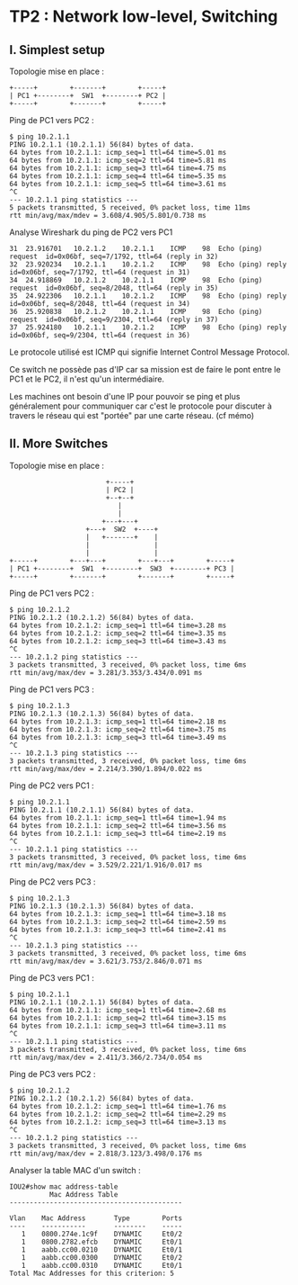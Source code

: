 # TP2 : Network low-level, Switching

## I. Simplest setup

Topologie mise en place :

```
+-----+        +-------+        +-----+
| PC1 +--------+  SW1  +--------+ PC2 |
+-----+        +-------+        +-----+
```

Ping de PC1 vers PC2 :

```
$ ping 10.2.1.1
PING 10.2.1.1 (10.2.1.1) 56(84) bytes of data.
64 bytes from 10.2.1.1: icmp_seq=1 ttl=64 time=5.01 ms
64 bytes from 10.2.1.1: icmp_seq=2 ttl=64 time=5.81 ms
64 bytes from 10.2.1.1: icmp_seq=3 ttl=64 time=4.75 ms
64 bytes from 10.2.1.1: icmp_seq=4 ttl=64 time=5.35 ms
64 bytes from 10.2.1.1: icmp_seq=5 ttl=64 time=3.61 ms
^C
--- 10.2.1.1 ping statistics ---
5 packets transmitted, 5 received, 0% packet loss, time 11ms
rtt min/avg/max/mdev = 3.608/4.905/5.801/0.738 ms
```

Analyse Wireshark du ping de PC2 vers PC1

```
31	23.916701	10.2.1.2	10.2.1.1	ICMP	98	Echo (ping) request  id=0x06bf, seq=7/1792, ttl=64 (reply in 32)
32	23.920234	10.2.1.1	10.2.1.2	ICMP	98	Echo (ping) reply    id=0x06bf, seq=7/1792, ttl=64 (request in 31)
34	24.918869	10.2.1.2	10.2.1.1	ICMP	98	Echo (ping) request  id=0x06bf, seq=8/2048, ttl=64 (reply in 35)
35	24.922306	10.2.1.1	10.2.1.2	ICMP	98	Echo (ping) reply    id=0x06bf, seq=8/2048, ttl=64 (request in 34)
36	25.920838	10.2.1.2	10.2.1.1	ICMP	98	Echo (ping) request  id=0x06bf, seq=9/2304, ttl=64 (reply in 37)
37	25.924180	10.2.1.1	10.2.1.2	ICMP	98	Echo (ping) reply    id=0x06bf, seq=9/2304, ttl=64 (request in 36)
```


Le protocole utilisé est ICMP qui signifie Internet Control Message Protocol.

Ce switch ne possède pas d'IP car sa mission est de faire le pont entre le PC1 et le PC2, il n'est qu'un intermédiaire.

Les machines ont besoin d'une IP pour pouvoir se ping et plus généralement pour communiquer car c'est le protocole pour 
discuter à travers le réseau qui est "portée" par une carte réseau. (cf mémo)

## II. More Switches

Topologie mise en place :

```
                        +-----+
                        | PC2 |
                        +--+--+
                           |
                           |
                       +---+---+
                   +---+  SW2  +----+
                   |   +-------+    |
                   |                |
                   |                |
+-----+        +---+---+        +---+---+        +-----+
| PC1 +--------+  SW1  +--------+  SW3  +--------+ PC3 |
+-----+        +-------+        +-------+        +-----+
```

Ping de PC1 vers PC2 :

```
$ ping 10.2.1.2
PING 10.2.1.2 (10.2.1.2) 56(84) bytes of data.
64 bytes from 10.2.1.2: icmp_seq=1 ttl=64 time=3.28 ms
64 bytes from 10.2.1.2: icmp_seq=2 ttl=64 time=3.35 ms
64 bytes from 10.2.1.2: icmp_seq=3 ttl=64 time=3.43 ms
^C
--- 10.2.1.2 ping statistics ---
3 packets transmitted, 3 received, 0% packet loss, time 6ms
rtt min/avg/max/dev = 3.281/3.353/3.434/0.091 ms
```

Ping de PC1 vers PC3 :

```
$ ping 10.2.1.3
PING 10.2.1.3 (10.2.1.3) 56(84) bytes of data.
64 bytes from 10.2.1.3: icmp_seq=1 ttl=64 time=2.18 ms
64 bytes from 10.2.1.3: icmp_seq=2 ttl=64 time=3.75 ms
64 bytes from 10.2.1.3: icmp_seq=3 ttl=64 time=3.49 ms
^C
--- 10.2.1.3 ping statistics ---
3 packets transmitted, 3 received, 0% packet loss, time 6ms
rtt min/avg/max/dev = 2.214/3.390/1.894/0.022 ms
```

Ping de PC2 vers PC1 :

```
$ ping 10.2.1.1
PING 10.2.1.1 (10.2.1.1) 56(84) bytes of data.
64 bytes from 10.2.1.1: icmp_seq=1 ttl=64 time=1.94 ms
64 bytes from 10.2.1.1: icmp_seq=2 ttl=64 time=3.56 ms
64 bytes from 10.2.1.1: icmp_seq=3 ttl=64 time=2.19 ms
^C
--- 10.2.1.1 ping statistics ---
3 packets transmitted, 3 received, 0% packet loss, time 6ms
rtt min/avg/max/dev = 3.529/2.221/1.916/0.017 ms
```
Ping de PC2 vers PC3 :

```
$ ping 10.2.1.3
PING 10.2.1.3 (10.2.1.3) 56(84) bytes of data.
64 bytes from 10.2.1.3: icmp_seq=1 ttl=64 time=3.18 ms
64 bytes from 10.2.1.3: icmp_seq=2 ttl=64 time=2.59 ms
64 bytes from 10.2.1.3: icmp_seq=3 ttl=64 time=2.41 ms
^C
--- 10.2.1.3 ping statistics ---
3 packets transmitted, 3 received, 0% packet loss, time 6ms
rtt min/avg/max/dev = 3.621/3.753/2.846/0.071 ms
```

Ping de PC3 vers PC1 :

```
$ ping 10.2.1.1
PING 10.2.1.1 (10.2.1.1) 56(84) bytes of data.
64 bytes from 10.2.1.1: icmp_seq=1 ttl=64 time=2.68 ms
64 bytes from 10.2.1.1: icmp_seq=2 ttl=64 time=3.15 ms
64 bytes from 10.2.1.1: icmp_seq=3 ttl=64 time=3.11 ms
^C
--- 10.2.1.1 ping statistics ---
3 packets transmitted, 3 received, 0% packet loss, time 6ms
rtt min/avg/max/dev = 2.411/3.366/2.734/0.054 ms
```

Ping de PC3 vers PC2 :

```
$ ping 10.2.1.2
PING 10.2.1.2 (10.2.1.2) 56(84) bytes of data.
64 bytes from 10.2.1.2: icmp_seq=1 ttl=64 time=1.76 ms
64 bytes from 10.2.1.2: icmp_seq=2 ttl=64 time=2.29 ms
64 bytes from 10.2.1.2: icmp_seq=3 ttl=64 time=3.13 ms
^C
--- 10.2.1.2 ping statistics ---
3 packets transmitted, 3 received, 0% packet loss, time 6ms
rtt min/avg/max/dev = 2.818/3.123/3.498/0.176 ms
```

Analyser la table MAC d'un switch :

```
IOU2#show mac address-table 
          Mac Address Table
-------------------------------------------

Vlan    Mac Address       Type        Ports
----    -----------       --------    -----
   1    0800.274e.1c9f    DYNAMIC     Et0/2
   1    0800.2782.efcb    DYNAMIC     Et0/1
   1    aabb.cc00.0210    DYNAMIC     Et0/1
   1    aabb.cc00.0300    DYNAMIC     Et0/2
   1    aabb.cc00.0310    DYNAMIC     Et0/1
Total Mac Addresses for this criterion: 5
```

